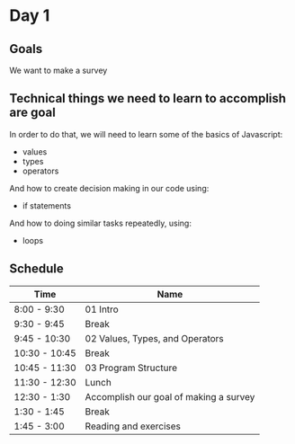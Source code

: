 # Day 1

## Goals

We want to make a survey

## Technical things we need to learn to accomplish are goal

In order to do that, we will need to learn some of the basics of Javascript:

-   values
-   types
-   operators

And how to create decision making in our code using:

-   if statements

And how to doing similar tasks repeatedly, using:

-   loops

## Schedule

| Time          | Name                                   |
| ------------- | -------------------------------------- |
| 8:00 - 9:30   | 01 Intro                               |
| 9:30 - 9:45   | Break                                  |
| 9:45 - 10:30  | 02 Values, Types, and Operators        |
| 10:30 - 10:45 | Break                                  |
| 10:45 - 11:30 | 03 Program Structure                   |
| 11:30 - 12:30 | Lunch                                  |
| 12:30 - 1:30  | Accomplish our goal of making a survey |
| 1:30 - 1:45   | Break                                  |
| 1:45 - 3:00   | Reading and exercises                  |
